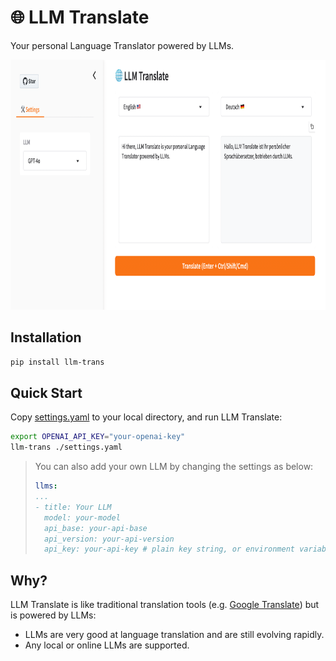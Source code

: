 # 🌐 LLM Translate

Your personal Language Translator powered by LLMs.

<p align="center">
<img src="screenshot.png" height="400">
</p>


## Installation

```bash
pip install llm-trans
```


## Quick Start

Copy [settings.yaml](./settings.yaml) to your local directory, and run LLM Translate:

```bash
export OPENAI_API_KEY="your-openai-key"
llm-trans ./settings.yaml
```

> You can also add your own LLM by changing the settings as below:
>
> ```yaml
> llms:
> ...
> - title: Your LLM
>   model: your-model
>   api_base: your-api-base
>   api_version: your-api-version
>   api_key: your-api-key # plain key string, or environment variable: ${YOUR_API_KEY}
> ```


## Why?

LLM Translate is like traditional translation tools (e.g. [Google Translate][1]) but is powered by LLMs:

- LLMs are very good at language translation and are still evolving rapidly.
- Any local or online LLMs are supported.


[1]: https://translate.google.com/